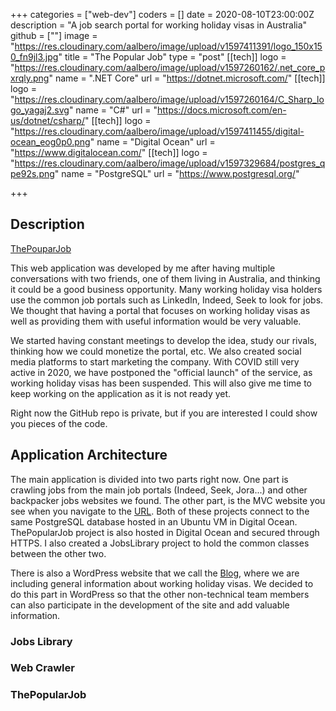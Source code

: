 +++
categories = ["web-dev"]
coders = []
date = 2020-08-10T23:00:00Z
description = "A job search portal for working holiday visas in Australia"
github = [""]
image = "https://res.cloudinary.com/aalbero/image/upload/v1597411391/logo_150x150_fn9jl3.jpg"
title = "The Popular Job"
type = "post"
[[tech]]
logo = "https://res.cloudinary.com/aalbero/image/upload/v1597260162/.net_core_pxrqly.png"
name = ".NET Core"
url = "https://dotnet.microsoft.com/"
[[tech]]
logo = "https://res.cloudinary.com/aalbero/image/upload/v1597260164/C_Sharp_logo_yagaj2.svg"
name = "C#"
url = "https://docs.microsoft.com/en-us/dotnet/csharp/"
[[tech]]
logo = "https://res.cloudinary.com/aalbero/image/upload/v1597411455/digital-ocean_eog0p0.png"
name = "Digital Ocean"
url = "https://www.digitalocean.com/"
[[tech]]
logo = "https://res.cloudinary.com/aalbero/image/upload/v1597329684/postgres_qpe92s.png"
name = "PostgreSQL"
url = "https://www.postgresql.org/"

+++
## Description

[ThePouparJob](https://thepopularjob.com)

This web application was developed by me after having multiple conversations with two friends, one of them living in Australia, and thinking it could be a good business opportunity. Many working holiday visa holders use the common job portals such as LinkedIn, Indeed, Seek to look for jobs. We thought that having a portal that focuses on working holiday visas as well as providing them with useful information would be very valuable.

We started having constant meetings to develop the idea, study our rivals, thinking how we could monetize the portal, etc. We also created social media platforms to start marketing the company. With COVID still very active in 2020, we have postponed the "official launch" of the service, as working holiday visas has been suspended. This will also give me time to keep working on the application as it is not ready yet.

Right now the GitHub repo is private, but if you are interested I could show you pieces of the code.

## Application Architecture
The main application is divided into two parts right now. One part is crawling jobs from the main job portals (Indeed, Seek, Jora...) and other backpacker jobs websites we found. The other part, is the MVC website you see when you navigate to the [URL](https://thepopularjob.com). Both of these projects connect to the same PostgreSQL database hosted in an Ubuntu VM in Digital Ocean. ThePopularJob project is also hosted in Digital Ocean and secured through HTTPS. I also created a JobsLibrary project to hold the common classes between the other two.

There is also a WordPress website that we call the [Blog](http://blog.thepopularjob.com/), where we are including general information about working holiday visas. We decided to do this part in WordPress so that the other non-technical team members can also participate in the development of the site and add valuable information.

### Jobs Library

### Web Crawler

### ThePopularJob


